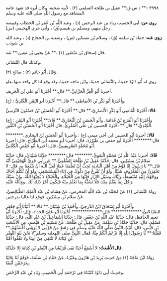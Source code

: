 ٣٩٩٨ -** د س ق:** عقيل بن طلحة السلمي (٢) . لأبيه صحبة، وكان أبوه قد شهد عامة المشاهد مع رسول اللَّهِ صلى الله عليه وسلم.

**روى عن:** أبي الخصيب زياد بن عبد الرحمن (د) ، وعبد اللَّهِ بْن عُمَر بْن الخطاب وقبيصة رجل منهم، ومسلم بن هيصم(ق) ، وأبي جري الهجيمي (س) .

**رَوَى عَنه:** حماد بْن سلمة (ق) ، وسلام بْن مسكين (س) ، وشعبة بن الحجاج (د) ، وعبد الله بن شوذب.

قال إسحاق بْن مَنْصُور (١) ،** عَنْ يحيى بْن مَعِين:** ثقة.

وكذلك قال النَّسَائي.

وَقَال أَبُو حاتم (٢) : صالح (٣) .

روى له أَبُو دَاوُدَ حديثا، والنَّسَائي حديثا، وابْن ماجه حديثا، وقد وقع لنا كل واحد منها بعلو.

أخبرنا أَبُو الْعِزِّ الْحَرَّانِيُّ،** قال:** أَخْبَرَنَا أَبُو علي بْن الْخَرِيفِ.

(ح) : وأَخْبَرَنَا أَبُو بَكْرِ بْن الأنماطي،** قال:** أَخْبَرَنَا أبو اليُمْنِ الْكُنْدِيُّ.

**قَالا:** أَخْبَرَنَا الْقَاضِي أَبُو بَكْرٍ الأَنْصارِيّ،** قال:** أَخْبَرَنَا أَبُو الْحُسَيْنِ بْنُ حَسْنُونَ النَّرَسِيُّ.

(ح) : وأَخْبَرَنَا أَبُو الْفَرَجِ بْنُ قُدَامَةَ، وأَبُو الْحَسَنِ بْنُ الْبُخَارِيِّ،** قَالا:** أَخْبَرَنَا أَبُو اليُمْنِ الْكِنْدِيُّ،** قال:** أَخْبَرَنَا الحسين بْن علي الْمُقْرِئُ، قال أَخْبَرَنَا أَبُو الْحُسَيْنِ بْنِ النَّقُّورِ.

**قَالا:** أخبرنا أَبُو الحسين ابن أخي ميمي.(ح) : وأخبرنا أَبُو الْحَسَنِ بْنُ البخاري،******** قال:******** أَخْبَرَنَا أبو حفص بن طَبَرْزَذَ، قال: أخبرنا أبو محمد ابن الطَّرَّاحِ، قال: أخبرنا أَبُو مُحَمَّدٍ الصَّرِيفِينِيُّ، قال: أخبرنا أَبُو حَفْصٍ الْكَتَّانِيُّ.

**قَالا:** أخبرنا عَبْدُ اللَّهِ بْنُ مُحَمَّدٍ الْبَغَوِيُّ،******** قال:******** حَدَّثَنَا شَيْبَانُ، قال: حَدَّثَنَا سَلامُ بْنُ مِسْكِينٍ، قال: حَدَّثَنَا عَقِيلُ بْنُ طَلْحَةَ السُّلَمِيُّ،** عَن أَبِي جُرَيٍّ الْهُجَيْمِيِّ أَنَّهُ قال:** يَا رَسُولَ إِنَّا قَوْمٌ مِنْ أَهْلِ الْبَادِيَةِ نُحِبُّ أَنْ تُعَلِّمَنَا عَمَلا لَعَلَّ اللَّهَ أَنْ يَنْفَعَنَا بِهِ، قال: لا تَحْقِرَنَّ مِنَ الْمَعْرُوفِ شَيْئًا، ولَوْ أَنْ تُفْرِغَ مِنْ دَلْوِكَ فِي إِنَاءِ الْمُسْتَسْقِي، ولَوْ أَنْ تُكَلِّمَ أَخَاكَ ووَجْهُكَ إِلَيْهِ مُنْبَسِطٌ، وإِيَّاكَ وسَبْلَ الإِزَارِ فَإِنَّهَا مِنَ الْخُيَلاءِ، والْخُيَلاءُ لا يُحِبُّهَا اللَّهُ، وإِنْ سَبَّكَ رَجُلٌ بِمَا يَعْلَمُ مِنْكَ فَلا تَسُبُّهُ بِمَا تَعْلَمُ مِنْهُ فَيَكُونُ أَجْرُ ذَلِكَ لَكَ، ووَبَالَهُ عَلَيْهِ.

رَوَاهُ النَّسَائي (١) عَنْ مُحَمَّد بْن عَبْد اللَّهِ المخرمي، عَنْ هِشَام بْن عَبْد الْمَلِكِ الطَّيَالِسِيِّ، عَنْ سَلامِ بْنِ مِسْكِينٍ، فوقع لنا عاليا بدرجتين.

وأَخْبَرَنَا أَبُو إِسْحَاقَ ابْنُ الدَّرَجِيِّ، وأَحْمَدُ بْنُ شَيْبَانَ،** قالا:** أَنْبَأَنَا أَبُو جَعْفَرٍ الصَّيْدَلانِيُّ،************** قال:************** أَخْبَرَنَا أَبُو عَلِيّ الحداد، قال: أَخْبَرَنَا أَبُو نعيم الحافظ، قال: حَدَّثَنَا عَبْد اللَّهِ بْنُ جَعْفَرٍ، قال: حَدَّثَنَا إِسْمَاعِيلُ بْنُ عَبْدِ اللَّهِ، قال: حَدَّثَنَا مُسْلِمٍ، قال: حَدَّثَنَا حَمَّادُ بْنِ سَلَمَةَ، عَنْ عَقِيلِ بْنِ طَلْحَةَ، عَنْ مُسْلِمِ بْنِ هَيْصَمٍ، عن الأَشْعَثِ بْنِ قَيْسٍ، قال: أَتَيْتُ النَّبِيَّ صَلَّى اللَّهُ عَلَيْهِ وسلم فِي رَهَطٍ مِنْ قَوْمِي لا يَرَوْنِي أَفْضَلَهُمْ،** فَقُلْنَا:** يَا رَسُولَ اللَّهِ إِنَّا نَزْعُمُ أَنَّكُمْ مِنَّا، فَقال النَّبِيُّ صلى اللهعليه وسلم"لا نَحْنُ بَنُو النَّضْرِ بْنِ كِنَانَةَ لا نَنْتَفِي مِنْ أَبِينَا ولا نَقْفُوا أُمَّنَا.

**قال الأَشْعَثُ:** لا أَسْمَعُ أَحَدًا نَفَى قُرَيْشًا مِنِ النَّضْرِ بْنِ كِنَانَةَ إِلا جَلَدْتُهُ.

رَوَاهُ ابْنُ مَاجَهْ (١) مِنْ حَدِيثِ يَزِيدَ بْنِ هَارُونَ وغَيْرُهُ، عَنْ حَمَّادِ بْنِ سَلَمَةَ، فَوَقَعَ لَنَا عَالِيًا بِدَرَجَتَيْنِ أَيْضًا.

وحَدِيثُ أَبِي دَاوُدَ كَتَبْنَاهُ فِي تَرْجَمَةِ أَبِي الْخَصِيبِ زِيَادِ بْنِ عَبْدِ الرَّحْمَنِ.